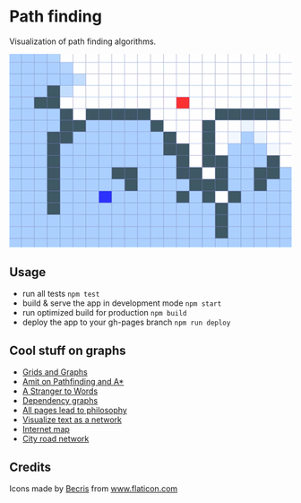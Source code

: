 # Path finding

Visualization of path finding algorithms.

<p align="center">
    <img alt="preview" src="./src/assets/tutorial2.gif" />
</p>

## Usage

- run all tests `npm test`
- build & serve the app in development mode `npm start`
- run optimized build for production `npm build`
- deploy the app to your gh-pages branch `npm run deploy`

## Cool stuff on graphs
- [Grids and Graphs](https://www.redblobgames.com/pathfinding/grids/graphs.html)
- [Amit on Pathfinding and A*](http://theory.stanford.edu/~amitp/GameProgramming/)
- [A Stranger to Words](http://astrangertowords.com/)
- [Dependency graphs](https://anvaka.github.io/pm/#/?_k=qupjwr)
- [All pages lead to philosophy](https://www.xefer.com/wikipedia)
- [Visualize text as a network](https://textexture.com/)
- [Internet map](https://internet-map.net/)
- [City road network](https://anvaka.github.io/city-roads)

## Credits

Icons made by <a href="https://www.flaticon.com/authors/becris" title="Becris">Becris</a> from <a href="https://www.flaticon.com/" title="Flaticon"> www.flaticon.com</a>
